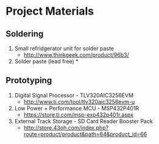 # Project Materials

## Soldering 
1. Small refridgerator unit for solder paste
    * http://www.thinkgeek.com/product/96b3/ 
2. Solder paste (lead free)
	* 

## Prototyping 
1. Digital Signal Processor - TLV320AIC3256EVM
	* http://www.ti.com/tool/tlv320aic3256evm-u
2. Low Power + Performance MCU - MSP432P401R
	* https://store.ti.com/msp-exp432p401r.aspx
3. External Track Storage - SD Card Reader Booster Pack
	* http://store.43oh.com/index.php?route=product/product&path=64&product_id=66
